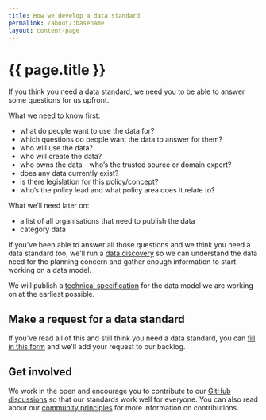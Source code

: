 ```yaml
---
title: How we develop a data standard
permalink: /about/:basename
layout: content-page
---
```


# {{ page.title }}

If you think you need a data standard, we need you to be able to answer some questions for us upfront.

What we need to know first:
* what do people want to use the data for?
* which questions do people want the data to answer for them?
* who will use the data?
* who will create the data?
* who owns the data - who’s the trusted source or domain expert?
* does any data currently exist?
* is there legislation for this policy/concept?
* who’s the policy lead and what policy area does it relate to?

What we’ll need later on:
* a list of all organisations that need to publish the data
* category data 

If you've been able to answer all those questions and we think you need a data standard too, we'll run a [data discovery](framework-for-data-discoveries.md) so we can understand the data need for the planning concern and gather enough information to start working on a data model.

We will publish a [technical specification](what-are-technical-specifications.md) for the data model we are working on at the earliest possible.

## Make a request for a data standard

If you've read all of this and still think you need a data standard, you can [fill in this form](https://forms.office.com/pages/responsepage.aspx?id=EGg0v32c3kOociSi7zmVqJNtFJ5QP8hIuyULfIEMGvdUM0RWVUsxNUdKU0lEWktNNFVaQjdXV0JRTy4u) and we'll add your request to our backlog.

## Get involved

We work in the open and encourage you to contribute to our [GitHub discussions](https://github.com/digital-land/data-standards-backlog/discussions) so that our standards work well for everyone. You can also read about our [community principles](https://digital-land.github.io/data-standards/about/community-principles) for more information on contributions.
